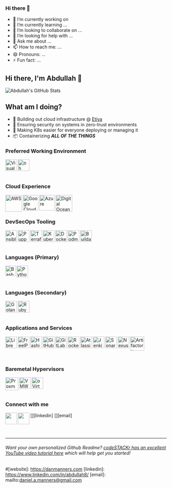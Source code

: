 ### Hi there 👋

<!---
**abdullahbasaran/abdullahbasaran** is a ✨ _special_ ✨ repository because its `README.md` (this file) appears on your GitHub profile.

Here are some ideas to get you started:
-->
- 🔭 I’m currently working on 
- 🌱 I’m currently learning ...
- 👯 I’m looking to collaborate on ...
- 🤔 I’m looking for help with ...
- 💬 Ask me about ...
- 📫 How to reach me: ...
- 😄 Pronouns: ...
- ⚡ Fun fact: ...


## Hi there, I'm Abdullah 👋


![Abdullah's GitHub Stats](https://github-readme-stats.vercel.app/api?username=abdullahbasaran&show_icons=true&theme=tokyonight)

## What am I doing?

- 🌉 Building out cloud infrastructure @ [Etiya](https://etiya.com)
- 🔐 Ensuring security on systems in zero-trust environments
- 🎉 Making K8s easier for everyone deploying or managing it
- 📦 Containerizing **_ALL OF THE THINGS_**

### Preferred Working Environment

[<img align="left" alt="Visual Studio Code" width="36px" src="images/vscode.png" />][vscode]
[<img align="left" alt="oh my zsh" height="36px" src="images/OMZLogo_BnW.png" />][ohmyzsh]

<br />
<br />
<br />

### Cloud Experience

[<img align="left" alt="AWS" width="52px" src="images/aws.png" />][aws]
[<img align="left" alt="Google Cloud" width="48" src="images/google-cloud.png" />][gcloud]
[<img align="left" alt="Azure" width="48" src="images/azure.png" />][azure]
[<img align="left" alt="Digital Ocean" width="52px" src="images/digitalocean.png" />][do]

<br />
<br />
<br />

### DevSecOps Tooling

[<img align="left" alt="Ansible" width="36px" src="images/ansible.webp" />][ansible]
[<img align="left" alt="Puppet Bolt" width="36px" src="images/puppetbolt.png" />][bolt]
[<img align="left" alt="Terraform" width="36px" src="[images/terraform.png](https://github.com/danmanners/danmanners/raw/master/images/terraform.png)" />][terraform]
[<img align="left" alt="Kubernetes" width="36px" src="images/kubernetes.png" />][k8s]
[<img align="left" alt="Docker" width="36px" src="images/docker.png" />][docker]
[<img align="left" alt="Podman" width="36px" src="images/podman.png" />][podman]
[<img align="left" alt="Buildah" width="36px" src="images/buildah.png" />][buildah]

<br />
<br />
<br />

### Languages (Primary)

[<img align="left" alt="Bash" width="32px" src="images/bash.png" />][bash]
[<img align="left" alt="Python" width="36px" src="images/python.png" />][python]

<br />
<br />
<br />

### Languages (Secondary)

[<img align="left" alt="Golang" width="36px" src="images/golang.png" />][golang]
[<img align="left" alt="Ruby" width="36px" src="images/header-ruby-logo.png" />][ruby]

<br />
<br />
<br />

### Applications and Services

[<img align="left" alt="LibreNMS" width="36px" src="images/librenms.png" />][librenms]
[<img align="left" alt="FreeIPA" width="36px" src="images/freeipa.png" />][freeipa]
[<img align="left" alt="Hashicorp Vault" width="36px" src="images/vault.png" />][vault]
[<img align="left" alt="GitHub" width="36px" src="images/github.png" />][github]
[<img align="left" alt="GitLab" width="36px" src="images/gitlab.png" />][gitlab]
[<img align="left" alt="Rocket.Chat" width="36px" src="images/rocketchat.png" />][rc]
[<img align="left" alt="Atlassian Tools " width="36px" src="images/atlassian.png" />][atlassian]
[<img align="left" alt="Jenkins" width="36px" src="images/jenkins.png" />][jenkins]
[<img align="left" alt="Sonarqube" width="36px" src="images/picto.svg" />][sonarqube]
[<img align="left" alt="Nexus OSS" width="36px" src="images/NexusRepo_Icon.png" />][nexus-oss]
[<img align="left" alt="Artifactory" height="44px" src="images/jfrogarti.png" />][artifactory]

<br />
<br />
<br />
<br />


### Baremetal Hypervisors

[<img align="left" alt="Proxmox" height="40px" src="images/proxmox.png" />][proxmox]
[<img align="left" alt="VMWare" height="36px" src="images/vmware.png" />][esxi]
[<img align="left" alt="oVirt" height="36px" src="images/ovirt-icon-256.png" />][ovirt]

<br />
<br />
<br />

### Connect with me

[<img align="left" height="36px" src="https://upload.wikimedia.org/wikipedia/commons/e/e9/Linkedin_icon.svg" />][linkedin]
[<img align="left" height="36px" src="images/gmail.png" />][email]

<br />
<br />

---

###### Want your own personalized Github Readme? [codeSTACKr has an excellent YouTube video tutorial here](https://www.youtube.com/watch?v=ECuqb5Tv9qI) which will help get you started!

<!-- Personal Information -->
#[website]:  https://danmanners.com
[linkedin]: https://www.linkedin.com/in/abdullah8/
[email]:    mailto:daniel.a.manners@gmail.com

<!-- Preferred Tools -->
[vscode]:   https://code.visualstudio.com
[ohmyzsh]:  https://ohmyz.sh/

<!-- DevSecOps Tooling -->
[ansible]:      https://www.ansible.com/
[bolt]:         https://puppet.com/docs/bolt/latest/bolt.html
[terraform]:    https://www.terraform.io/
[k8s]:          https://kubernetes.io/
[docker]:       https://www.docker.com/
[podman]:       https://podman.io/
[buildah]:      https://buildah.io/

<!-- Cloud Providers -->
[aws]:    https://aws.amazon.com/
[gcloud]: https://cloud.google.com/
[azure]:  https://azure.microsoft.com/en-us/
[do]:     https://www.digitalocean.com/

<!-- Applications and Services -->
[librenms]:     https://www.librenms.org/
[freeipa]:      https://www.freeipa.org/page/Main_Page
[vault]:        https://www.vaultproject.io/
[github]:       https://github.com/
[gitlab]:       https://gitlab.com/
[rc]:           https://rocket.chat/
[atlassian]:    https://www.atlassian.com/
[artifactory]:  https://jfrog.com/artifactory/
[jenkins]:      https://www.jenkins.io/
[sonarqube]:    https://www.sonarqube.org/
[nexus-oss]:    https://www.sonatype.com/nexus/repository-oss

<!-- Languages -->
[bash]:     http://git.savannah.gnu.org/cgit/bash.git/
[golang]:   https://golang.org/
[python]:   https://www.python.org/
[ruby]:     https://www.ruby-lang.org/en/

<!-- Hypervisors -->
[esxi]:     https://www.vmware.com/products/esxi-and-esx.html
[proxmox]:  https://proxmox.com/en/
[ovirt]:    https://www.ovirt.org/
